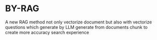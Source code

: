 # BY-RAG
A new RAG method not only vectorize document but also with vectorize questions which generate by LLM generate from documents chunk to create more accuracy search experience 
